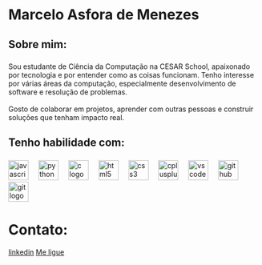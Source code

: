 <h1 align="left">Marcelo Asfora de Menezes</h1>

###

<p align="left"></p>

###

<h2 align="left">Sobre mim:</h2>

###

<p align="left">Sou estudante de Ciência da Computação na CESAR School, apaixonado por tecnologia e por entender como as coisas funcionam. Tenho interesse por várias áreas da computação, especialmente desenvolvimento de software e resolução de problemas. <br><br>Gosto de colaborar em projetos, aprender com outras pessoas e construir soluções que tenham impacto real.</p>

###

<h2 align="left">Tenho habilidade com:</h2>

###

<div align="left">
  <img src="https://cdn.jsdelivr.net/gh/devicons/devicon/icons/javascript/javascript-original.svg" height="40" alt="javascript logo"  />
  <img width="12" />
  <img src="https://cdn.jsdelivr.net/gh/devicons/devicon/icons/python/python-original.svg" height="40" alt="python logo"  />
  <img width="12" />
  <img src="https://cdn.jsdelivr.net/gh/devicons/devicon/icons/c/c-original.svg" height="40" alt="c logo"  />
  <img width="12" />
  <img src="https://cdn.jsdelivr.net/gh/devicons/devicon/icons/html5/html5-original.svg" height="40" alt="html5 logo"  />
  <img width="12" />
  <img src="https://cdn.jsdelivr.net/gh/devicons/devicon/icons/css3/css3-original.svg" height="40" alt="css3 logo"  />
  <img width="12" />
  <img src="https://cdn.jsdelivr.net/gh/devicons/devicon/icons/cplusplus/cplusplus-original.svg" height="40" alt="cplusplus logo"  />
  <img width="12" />
  <img src="https://cdn.jsdelivr.net/gh/devicons/devicon/icons/vscode/vscode-original.svg" height="40" alt="vscode logo"  />
  <img width="12" />
  <img src="https://cdn.jsdelivr.net/gh/devicons/devicon/icons/github/github-original.svg" height="40" alt="github logo"  />
  <img width="12" />
  <img src="https://cdn.jsdelivr.net/gh/devicons/devicon/icons/git/git-original.svg" height="40" alt="git logo"  />
</div>

###

<h1>Contato:</h1>
<a href = "https://www.linkedin.com/in/marcelo-menezes-a83970357/">linkedin<a/>
<a href = "tel:81992313410">Me ligue<a/>

